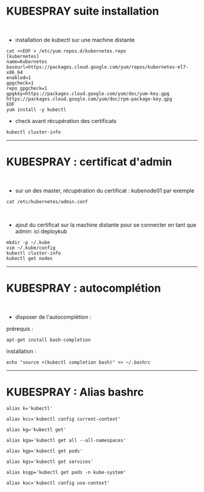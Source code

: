# KUBESPRAY suite installation



<br>

* installation de kubectl sur une machine distante

```
cat <<EOF > /etc/yum.repos.d/kubernetes.repo
[kubernetes]
name=Kubernetes
baseurl=https://packages.cloud.google.com/yum/repos/kubernetes-el7-x86_64
enabled=1
gpgcheck=1
repo_gpgcheck=1
gpgkey=https://packages.cloud.google.com/yum/doc/yum-key.gpg https://packages.cloud.google.com/yum/doc/rpm-package-key.gpg
EOF
yum install -y kubectl
```

* check avant récupération des certificats

```
kubectl cluster-info
```

-------------------------------------------------------------------


# KUBESPRAY : certificat d'admin


<br>

* sur un des master, récupération du certificat : kubenode01 par exemple

```
cat /etc/kubernetes/admin.conf
```

<br>

* ajout du certificat sur la machine distante pour se connecter en tant que admin: ici deploykub

```
mkdir -p ~/.kube
vim ~/.kube/config
kubectl cluster-info
kubectl get nodes
```

--------------------------------------------------------------------


# KUBESPRAY : autocomplétion



<br>

* disposer de l'autocomplétion :

prérequis :

```
apt-get install bash-completion
```

installation :

```
echo "source <(kubectl completion bash)" >> ~/.bashrc
```

---------------------------------------------------------------------


# KUBESPRAY : Alias bashrc


``` 
alias k='kubectl'

alias kcc='kubectl config current-context'

alias kg='kubectl get'

alias kga='kubectl get all --all-namespaces'

alias kgp='kubectl get pods'

alias kgs='kubectl get services'

alias ksgp='kubectl get pods -n kube-system'

alias kuc='kubectl config use-context'
```

